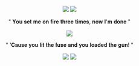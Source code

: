    <p align="center">
  <img src="https://64.media.tumblr.com/c70f686f0b27b83aa11e98456a8d33c5/218cee35b2586776-de/s1280x1920/5598bae4fac89ba5ca794f2e809d6120dadd2b4e.pnj"/>
  <img src="https://64.media.tumblr.com/f25205a90d606bcbe837886de9907c16/9d3316c5697c0fcb-ae/s1280x1920/c50f580fdc8a14be101905d5dd0bcc17377220b7.pnj"/> 
    </p>
     <p align="center">
  " 𝐘𝐨𝐮 𝐬𝐞𝐭 𝐦𝐞 𝐨𝐧 𝐟𝐢𝐫𝐞 𝐭𝐡𝐫𝐞𝐞 𝐭𝐢𝐦𝐞𝐬, 𝐧𝐨𝐰 𝐈'𝐦 𝐝𝐨𝐧𝐞 "
    </p>
     <p align="center">
<img src="https://cdn.discordapp.com/attachments/690869484633849870/1334837497112563802/tumblr_978c60a92a68d52434d5834a1c23714c_ab7aa685_540-ezgif.com-webp-to-gif-converter.gif?ex=679dfbcb&is=679caa4b&hm=7ae5c0dbdb830541f434ecc022447c6545560b99794ba421a86c3ced5d3b5ca8&"/> 
    </p>
         <p align="center">
  " '𝐂𝐚𝐮𝐬𝐞 𝐲𝐨𝐮 𝐥𝐢𝐭 𝐭𝐡𝐞 𝐟𝐮𝐬𝐞 𝐚𝐧𝐝 𝐲𝐨𝐮 𝐥𝐨𝐚𝐝𝐞𝐝 𝐭𝐡𝐞 𝐠𝐮𝐧! "
    </p>
    <p align="center">
<img src="https://64.media.tumblr.com/f25205a90d606bcbe837886de9907c16/9d3316c5697c0fcb-ae/s1280x1920/c50f580fdc8a14be101905d5dd0bcc17377220b7.pnj"/>
 <img src="https://64.media.tumblr.com/c70f686f0b27b83aa11e98456a8d33c5/218cee35b2586776-de/s1280x1920/5598bae4fac89ba5ca794f2e809d6120dadd2b4e.pnj"/>
 
  </p>
